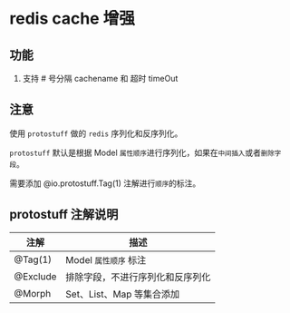 # redis cache 增强

## 功能
1. 支持 # 号分隔 cachename 和 超时 timeOut

## 注意
使用 `protostuff` 做的 `redis` 序列化和反序列化。

`protostuff` 默认是根据 Model `属性顺序`进行序列化，如果在`中间插入`或者`删除字段`。

需要添加 @io.protostuff.Tag(1) 注解进行`顺序`的标注。

## protostuff 注解说明

|   注解   |   描述   |
| -------- | --------------------------  |
| @Tag(1)  |  Model `属性顺序` 标注        |
| @Exclude | 排除字段，不进行序列化和反序列化 |
| @Morph   | Set、List、Map 等集合添加 |
